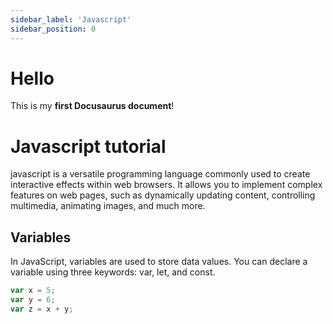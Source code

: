 ```yaml
---
sidebar_label: 'Javascript'
sidebar_position: 0
---
```


# Hello

This is my **first Docusaurus document**!

# Javascript tutorial
javascript is a versatile programming language commonly used to create interactive effects within web browsers. It allows you to implement complex features on web pages, such as dynamically updating content, controlling multimedia, animating images, and much more.

## Variables
In JavaScript, variables are used to store data values. You can declare a variable using three keywords: var, let, and const.

```jsx
var x = 5;
var y = 6;
var z = x + y;
```